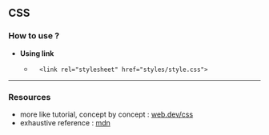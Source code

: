 ## CSS

### How to use ?
 
- **Using link**
	- 		<link rel="stylesheet" href="styles/style.css">

___

### Resources 

- more like tutorial, concept by concept : [web.dev/css](https://web.dev/learn/css/)
- exhaustive reference : [mdn](https://developer.mozilla.org/en-US/docs/Web/CSS/Reference)


